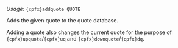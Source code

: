 *Usage:* `{cpfx}addquote QUOTE`

Adds the given quote to the quote database.

Adding a quote also changes the current quote for the purpose of `{cpfx}upquote`/`{cpfx}uq` and `{cpfx}downquote`/`{cpfx}dq`.
